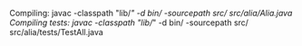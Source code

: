 Compiling: javac -classpath "lib/*" -d bin/ -sourcepath src/ src/alia/Alia.java
Compiling tests: javac -classpath "lib/*" -d bin/ -sourcepath src/ src/alia/tests/TestAll.java
